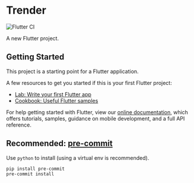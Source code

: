 # Trender

![Flutter CI](https://github.com/AlexLi0605/Trender/workflows/Flutter%20CI/badge.svg?branch=master)

A new Flutter project.

## Getting Started

This project is a starting point for a Flutter application.

A few resources to get you started if this is your first Flutter project:

- [Lab: Write your first Flutter app](https://flutter.dev/docs/get-started/codelab)
- [Cookbook: Useful Flutter samples](https://flutter.dev/docs/cookbook)

For help getting started with Flutter, view our
[online documentation](https://flutter.dev/docs), which offers tutorials,
samples, guidance on mobile development, and a full API reference.

## Recommended: [pre-commit](https://pre-commit.com)

Use `python` to install (using a virtual env is recommended).

```shell
pip install pre-commit
pre-commit install
```
